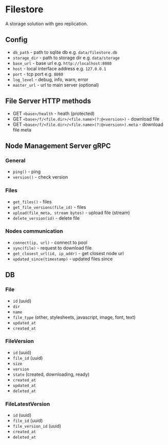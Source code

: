 # Filestore

A storage solution with geo replication.

## Config

- `db_path` - path to sqlite db e.g. `data/filestore.db`
- `storage_dir` - path to storage dir e.g. `data/storage`
- `base_url` - base url e.g. `http://localhost:8080`
- `host` - local interface address e.g. `127.0.0.1`
- `port` - tcp port e.g. `8080`
- `log_level` - debug, info, warn, error
- `master_url` - url to main server (optional)

## File Server HTTP methods

- GET `<base>/health` - heath (protected)
- GET `<base>/f/<file.dir>/<file.name>(?:@<version>)` - download file
- GET `<base>/f/<file.dir>/<file.name>(?:@<version>).meta` - download file meta

## Node Management Server gRPC

### General

- `ping()` - ping
- `version()` - check version

### Files

- `get_files()` - files
- `get_file_versions(file_id)` - files
- `upload(file_meta, stream bytes)` - upload file (stream)
- `delete_version(id)` - delete file

### Nodes communication

- `connect(ip, url)` - connect to pool
- `sync(file)` - request to download file
- `get_closest_url(id, ip_addr)` - get closest node url
- `updated_since(timestamp)` - updated files since

## DB

### File

- `id` (uuid)
- `dir`
- `name`
- `file_type` (other, stylesheets, javascript, image, font, text)
- `updated_at`
- `created_at`

### FileVersion

- `id` (uuid)
- `file_id` (uuid)
- `size`
- `version`
- `state` (created, downloading, ready)
- `created_at`
- `updated_at`
- `deleted_at`

### FileLatestVersion

- `id` (uuid)
- `file_id` (uuid)
- `file_version_id` (uuid)
- `created_at`
- `deleted_at`

